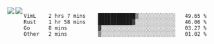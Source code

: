 <a href="https://github.com/anuraghazra/github-readme-stats">
  <img align="left" src="https://github-readme-stats.vercel.app/api?username=kfly8&count_private=true&show_icons=true&theme=calm" />
</a>
<a href="https://github.com/anuraghazra/github-readme-stats">
  <img align="left" src="https://github-readme-stats.vercel.app/api/top-langs/?username=kfly8&theme=calm&hide=HTML&exclude_repo=is3q-cr" />
</a>

<!--START_SECTION:waka-->
```text
VimL    2 hrs 7 mins    ████████████▒░░░░░░░░░░░░   49.65 % 
Rust    1 hr 58 mins    ███████████▓░░░░░░░░░░░░░   46.06 % 
Go      8 mins          ▓░░░░░░░░░░░░░░░░░░░░░░░░   03.27 % 
Other   2 mins          ▒░░░░░░░░░░░░░░░░░░░░░░░░   01.02 % 
```
<!--END_SECTION:waka-->
